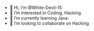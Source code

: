 - 👋 Hi, I’m @White-Devil-15
- 👀 I’m interested in Coding, Hacking.
- 🌱 I’m currently learning Java.
- 💞️ I’m looking to collaborate on Hacking


<!---
White-Devil-15/White-Devil-15 is a ✨ special ✨ repository because its `README.md` (this file) appears on your GitHub profile.
You can click the Preview link to take a look at your changes.
--->
